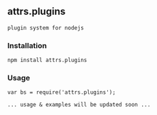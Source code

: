 ## attrs.plugins
	plugin system for nodejs

### Installation

	npm install attrs.plugins

### Usage
	var bs = require('attrs.plugins');
	
	... usage & examples will be updated soon ...
